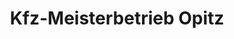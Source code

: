 ---
title: "Kfz-Meisterbetrieb Opitz"
url: /dresden/kfz-meisterbetrieb-opitz/
shop: Autowerkstatt
---